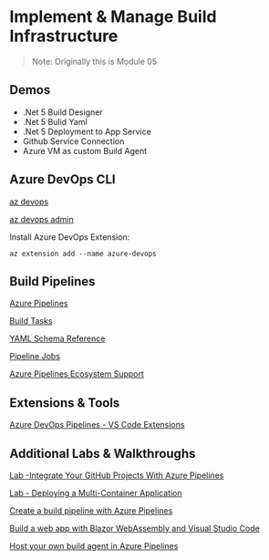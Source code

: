 # Implement & Manage Build Infrastructure

> Note: Originally this is Module 05

## Demos

- .Net 5 Build Designer
- .Net 5 Bulid Yaml
- .Net 5 Deployment to App Service
- Github Service Connection
- Azure VM as custom Build Agent

## Azure DevOps CLI 

[az devops](https://docs.microsoft.com/en-us/cli/azure/ext/azure-devops/?view=azure-cli-latest)

[az devops admin](https://docs.microsoft.com/en-us/cli/azure/ext/azure-devops/devops?view=azure-cli-latest)

Install Azure DevOps Extension:

```
az extension add --name azure-devops
```

## Build Pipelines

[Azure Pipelines](https://docs.microsoft.com/en-us/azure/devops/pipelines/get-started/key-pipelines-concepts?view=azure-devops)

[Build Tasks](https://docs.microsoft.com/en-us/azure/devops/pipelines/tasks/?view=azure-devops)

[YAML Schema Reference](https://docs.microsoft.com/en-us/azure/devops/pipelines/yaml-schema?view=azure-devops&tabs=schema)

[Pipeline Jobs](https://docs.microsoft.com/en-us/azure/devops/pipelines/process/phases?view=azure-devops&tabs=yaml#define-a-single-job)

[Azure Pipelines Ecosystem Support](https://docs.microsoft.com/en-us/azure/devops/pipelines/ecosystems/ecosystems?view=azure-devops)

## Extensions & Tools

[Azure DevOps Pipelines - VS Code Extensions](https://marketplace.visualstudio.com/items?itemName=ms-azure-devops.azure-pipelines)

## Additional Labs & Walkthroughs

[Lab -Integrate Your GitHub Projects With Azure Pipelines](https://www.azuredevopslabs.com/labs/azuredevops/github-integration/)

[Lab - Deploying a Multi-Container Application](https://azuredevopslabs.com/labs/vstsextend/kubernetes/)

[Create a build pipeline with Azure Pipelines](https://docs.microsoft.com/en-us/learn/modules/create-a-build-pipeline/)

[Build a web app with Blazor WebAssembly and Visual Studio Code](https://docs.microsoft.com/en-us/learn/modules/build-blazor-webassembly-visual-studio-code/)

[Host your own build agent in Azure Pipelines](https://docs.microsoft.com/en-us/learn/modules/host-build-agent/)
